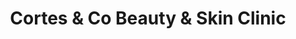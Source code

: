 ---
title: "Cortes & Co Beauty & Skin Clinic"
url: /usk/cortes-und-co-beauty-und-skin-clinic/
shop: Kosmetik
---